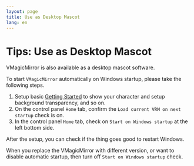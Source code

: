 ```yaml
---
layout: page
title: Use as Desktop Mascot
lang: en
---
```


# Tips: Use as Desktop Mascot

VMagicMirror is also available as a desktop mascot software.

To start `VMagicMirror` automatically on Windows startup, please take the following steps.

1. Setup basic [Getting Started](../get_started) to show your character and setup background transparency, and so on.
2. On the control panel `Home` tab, confirm the `Load current VRM on next startup` check is on.
3. In the control panel `Home` tab, check on `Start on Windows startup` at the left bottom side. 

After the setup, you can check if the thing goes good to restart Windows.

When you replace the VMagicMirror with different version, or want to disable automatic startup, then turn off `Start on Windows startup` check.
